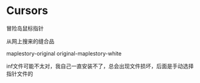 # Cursors

冒险岛鼠标指针

从网上搜来的缝合品

maplestory-original
original-maplestory-white

inf文件可能不太对，我自己一直安装不了，总会出现文件损坏，后面是手动选择指针文件的
